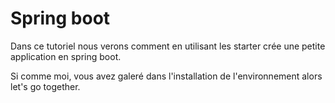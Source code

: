 # Spring boot
Dans ce tutoriel nous verons comment en utilisant les starter crée une petite application en spring boot.

Si comme moi, vous avez galeré dans l'installation de l'environnement alors let's go together.
